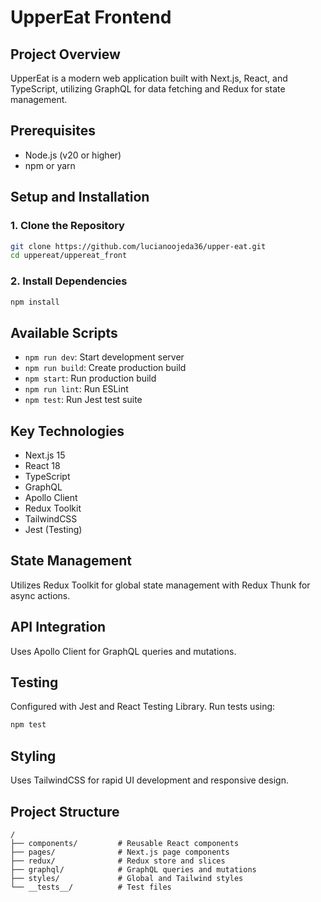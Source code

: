 # UpperEat Frontend

## Project Overview
UpperEat is a modern web application built with Next.js, React, and TypeScript, utilizing GraphQL for data fetching and Redux for state management.

## Prerequisites
- Node.js (v20 or higher)
- npm or yarn

## Setup and Installation

### 1. Clone the Repository
```bash
git clone https://github.com/lucianoojeda36/upper-eat.git
cd uppereat/uppereat_front
```

### 2. Install Dependencies
```bash
npm install
```

## Available Scripts
- `npm run dev`: Start development server
- `npm run build`: Create production build
- `npm start`: Run production build
- `npm run lint`: Run ESLint
- `npm test`: Run Jest test suite

## Key Technologies
- Next.js 15
- React 18
- TypeScript
- GraphQL
- Apollo Client
- Redux Toolkit
- TailwindCSS
- Jest (Testing)

## State Management
Utilizes Redux Toolkit for global state management with Redux Thunk for async actions.

## API Integration
Uses Apollo Client for GraphQL queries and mutations.

## Testing
Configured with Jest and React Testing Library. Run tests using:
```bash
npm test
```

## Styling
Uses TailwindCSS for rapid UI development and responsive design.

## Project Structure
```
/
├── components/         # Reusable React components
├── pages/              # Next.js page components
├── redux/              # Redux store and slices
├── graphql/            # GraphQL queries and mutations
├── styles/             # Global and Tailwind styles
└── __tests__/          # Test files
```


